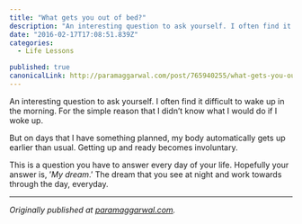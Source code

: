 ```yaml
---
title: "What gets you out of bed?"
description: "An interesting question to ask yourself. I often find it difficult to wake up in the morning. For the simple reason that I didn’t know what I would do if I woke up. But on days that I have something…"
date: "2016-02-17T17:08:51.839Z"
categories: 
  - Life Lessons

published: true
canonicalLink: http://paramaggarwal.com/post/765940255/what-gets-you-out-of-bed
---
```


An interesting question to ask yourself. I often find it difficult to wake up in the morning. For the simple reason that I didn’t know what I would do if I woke up.

But on days that I have something planned, my body automatically gets up earlier than usual. Getting up and ready becomes involuntary.

This is a question you have to answer every day of your life. Hopefully your answer is, ’_My dream_.’ The dream that you see at night and work towards through the day, everyday.

---

_Originally published at_ [_paramaggarwal.com_](http://paramaggarwal.com/post/765940255/what-gets-you-out-of-bed)_._
